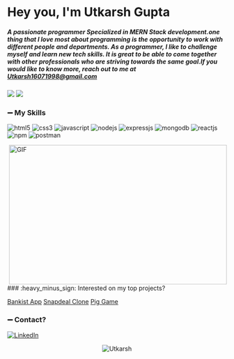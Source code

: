 <h1>Hey you, I'm Utkarsh Gupta</h1>

##### A passionate programmer Specialized in MERN Stack development.one thing that I love most about programming is the opportunity to work with different people and departments. As a programmer, I like to challenge myself and learn new tech skills. It is great to be able to come together with other professionals who are striving towards the same goal.If you would like to know more, reach out to me at Utkarsh16071998@gmail.com
 
 

![](https://komarev.com/ghpvc/?username=your-githubvkkhambra786&style=flat-square&label=Profile+Views)
<img src="https://badges.pufler.dev/Commits/yearly/taherahmed14" />

### :heavy_minus_sign: My Skills
<p>
<a><img src="https://img.shields.io/badge/HTML5-E34F26?style=for-the-badge&logo=html5&logoColor=white" alt="html5"/></a>
<a><img src="https://img.shields.io/badge/CSS3-1572B6?style=for-the-badge&logo=css3&logoColor=white" alt="css3"/> </a>
<a><img src="https://img.shields.io/badge/JavaScript-323330?style=for-the-badge&logo=javascript&logoColor=F7DF1E" alt="javascript"/></a>
<a><img src="https://img.shields.io/badge/Node.js-339933?style=for-the-badge&logo=nodedotjs&logoColor=white" alt="nodejs" /></a>
<a><img src="https://img.shields.io/badge/Express.js-000000?style=for-the-badge&logo=express&logoColor=white" alt="expressjs"/></a>
<a><img src="https://img.shields.io/badge/MongoDB-4EA94B?style=for-the-badge&logo=mongodb&logoColor=white" alt="mongodb"/></a>
<a><img src="https://img.shields.io/badge/React-20232A?style=for-the-badge&logo=react&logoColor=61DAFB" alt="reactjs" /></a>
<a><img src="https://img.shields.io/badge/npm-CB3837?style=for-the-badge&logo=npm&logoColor=white" alt="npm"/></a>
<a><img src="https://img.shields.io/badge/Postman-FF6C37?style=for-the-badge&logo=Postman&logoColor=white" alt="postman"/></a>


 


</p>
<img align="right" alt="GIF" src="https://github.com/abhisheknaiidu/abhisheknaiidu/blob/master/code.gif?raw=true" width="500" height="320" />
### :heavy_minus_sign: Interested on my top projects?

<p>
 <a href="https://bankist-app-utkarsh-gupta.vercel.app/" target="blank">Bankist App</a>
<a href="https://github.com/anand7071/snapdeel-clone" target="blank">Snapdeal Clone</a>
<a href="https://pig-game-murex.vercel.app/" target="blank">Pig Game</a>
</p>

### :heavy_minus_sign: Contact?

<p> <a href="https://www.linkedin.com/in/utkarshgupta16/" target="_blank"><img alt="LinkedIn" src="https://img.shields.io/badge/linkedin-%230077B5.svg?&style=for-the-badge&logo=linkedin&logoColor=white" /></a>
 <p align="center"> <img src="https://github-readme-stats.vercel.app/api?username=Utkarsh1607&show_icons=true&theme=gotham" alt="Utkarsh" />
  
</p>

<!--<img alt="React" src="https://img.shields.io/badge/-React-45b8d8?style=flat-square&logo=react&logoColor=white" />-->

<!--### :heavy_minus_sign: Interested on my Story?
When I graduated as a Biotechnology engineer, I never thought that I would be on the path to become a web developer. When i did my graduation I started my preparation for govt. job but i not success at there.
However, that  prepartion  did not provide me the satisfaction and job  that I was seeking for  Private job where my career growth is increase  fast. This is when I came across the career option of web development and was immediately intrigued.

While I was exploring career paths on web development, I learned about Masai school and joined a 30-weeks full-time course on Full-Stack Web Development. Ever since, I became determined to learn new skills and frameworks. I was able to apply my learnings while developing projects and that became an enjoyable process.

I started from scratch with next to no knowledge about web development. But, in the span on 2 months I was able to build an E-commerce page with proper flow and validations. This experience ignited a spark in me to learn and develop more.

With Masai school, I have developed my skills with hands-on experience on MERN stack, critical thinking by solving Data Structures and Algorithms. Through learning and implementing, I have become an expert in JavaScript, HTML, and CSS.

My previous work experience, combined with everything that I have learnt in the past few months has enhanced my skills in coordination, clear communication and decision making.

My hobbies include travelling, reading books, exploring movies and listening to music.

Looking forward to applying the acquired skills on solving intricate problems and making life much easier.
Feel free to reach me at:  vkkhambra786@gmail.com.
You can view my work at:-->




 



<!--
Utkarsh1697/Utkarsh1607 is a ✨ special ✨ repository because its `README.md` (this file) appears on your GitHub profile


